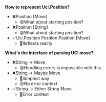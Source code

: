 **How to represent Uci.Position?**
* ❌Position [Move]
    * 😡What about starting position?
* ❌Position [String]
    * 😡What about starting position?
* ✅Uci.Position Position.Position [Move]
    * 🙂Reflects reality

**What's the interface of parsing UCI move?**
* ❌String -> Move
    * 😡Handling errors is impossible with this
* ❌String -> Maybe Move
    * 🙂Simplest way
    * 😡No error context 
* ✅String -> Either String Move
    * 🙂Error context
